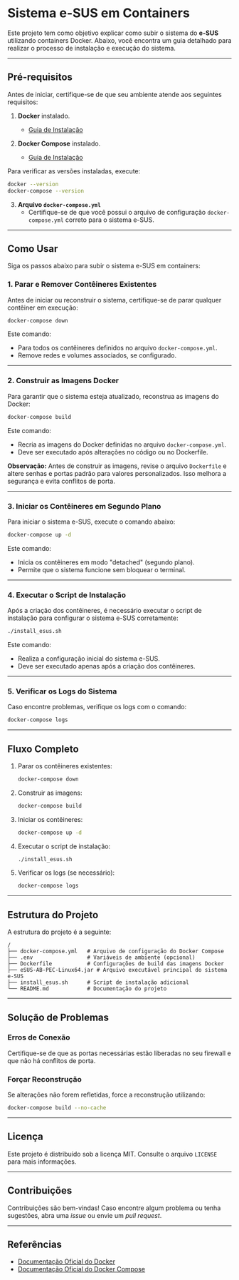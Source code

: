 # Sistema e-SUS em Containers

Este projeto tem como objetivo explicar como subir o sistema do **e-SUS** utilizando containers Docker. Abaixo, você encontra um guia detalhado para realizar o processo de instalação e execução do sistema.

---

## Pré-requisitos

Antes de iniciar, certifique-se de que seu ambiente atende aos seguintes requisitos:

1. **Docker** instalado.
   - [Guia de Instalação](https://www.docker.com/get-started)

2. **Docker Compose** instalado.
   - [Guia de Instalação](https://docs.docker.com/compose/install/)

Para verificar as versões instaladas, execute:

```bash
docker --version
docker-compose --version
```

3. **Arquivo `docker-compose.yml`**
   - Certifique-se de que você possui o arquivo de configuração `docker-compose.yml` correto para o sistema e-SUS.

---

## Como Usar

Siga os passos abaixo para subir o sistema e-SUS em containers:

### 1. Parar e Remover Contêineres Existentes

Antes de iniciar ou reconstruir o sistema, certifique-se de parar qualquer contêiner em execução:

```bash
docker-compose down
```

Este comando:
- Para todos os contêineres definidos no arquivo `docker-compose.yml`.
- Remove redes e volumes associados, se configurado.

---

### 2. Construir as Imagens Docker

Para garantir que o sistema esteja atualizado, reconstrua as imagens do Docker:

```bash
docker-compose build
```

Este comando:
- Recria as imagens do Docker definidas no arquivo `docker-compose.yml`.
- Deve ser executado após alterações no código ou no Dockerfile.

**Observação:** Antes de construir as imagens, revise o arquivo `Dockerfile` e altere senhas e portas padrão para valores personalizados. Isso melhora a segurança e evita conflitos de porta.

---

### 3. Iniciar os Contêineres em Segundo Plano

Para iniciar o sistema e-SUS, execute o comando abaixo:

```bash
docker-compose up -d
```

Este comando:
- Inicia os contêineres em modo "detached" (segundo plano).
- Permite que o sistema funcione sem bloquear o terminal.

---

### 4. Executar o Script de Instalação

Após a criação dos contêineres, é necessário executar o script de instalação para configurar o sistema e-SUS corretamente:

```bash
./install_esus.sh
```

Este comando:
- Realiza a configuração inicial do sistema e-SUS.
- Deve ser executado apenas após a criação dos contêineres.

---

### 5. Verificar os Logs do Sistema

Caso encontre problemas, verifique os logs com o comando:

```bash
docker-compose logs
```

---

## Fluxo Completo

1. Parar os contêineres existentes:
   ```bash
   docker-compose down
   ```

2. Construir as imagens:
   ```bash
   docker-compose build
   ```

3. Iniciar os contêineres:
   ```bash
   docker-compose up -d
   ```

4. Executar o script de instalação:
   ```bash
   ./install_esus.sh
   ```

5. Verificar os logs (se necessário):
   ```bash
   docker-compose logs
   ```

---

## Estrutura do Projeto

A estrutura do projeto é a seguinte:

```
/
├── docker-compose.yml   # Arquivo de configuração do Docker Compose
├── .env                 # Variáveis de ambiente (opcional)
├── Dockerfile           # Configurações de build das imagens Docker
├── eSUS-AB-PEC-Linux64.jar # Arquivo executável principal do sistema e-SUS
├── install_esus.sh      # Script de instalação adicional
└── README.md            # Documentação do projeto
```

---

## Solução de Problemas

### Erros de Conexão
Certifique-se de que as portas necessárias estão liberadas no seu firewall e que não há conflitos de porta.

### Forçar Reconstrução
Se alterações não forem refletidas, force a reconstrução utilizando:

```bash
docker-compose build --no-cache
```

---

## Licença

Este projeto é distribuído sob a licença MIT. Consulte o arquivo `LICENSE` para mais informações.

---

## Contribuições

Contribuições são bem-vindas! Caso encontre algum problema ou tenha sugestões, abra uma *issue* ou envie um *pull request*.

---

## Referências

- [Documentação Oficial do Docker](https://docs.docker.com/)
- [Documentação Oficial do Docker Compose](https://docs.docker.com/compose/)

